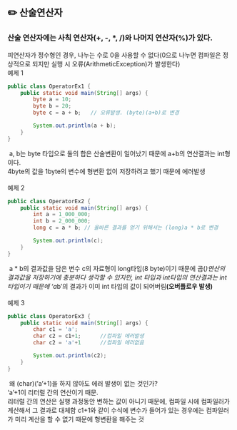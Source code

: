 <h2>✏️ 산술연산자 </h2>
<h3>산술 연산자에는 사칙 연산자(+, -, *, /)와 나머지 연산자(%)가 있다. </h3>
피연산자가 정수형인 경우, 나누는 수로 0을 사용할 수 없다(0으로 나누면 컴파일은 정상적으로 되지만 실행 시 오류(ArithmeticException)가 발생한다) <br/>
예제 1

```java
public class OperatorEx1 {
    public static void main(String[] args) {
        byte a = 10;
        byte b = 20;
        byte c = a + b;   // 오류발생. (byte)(a+b)로 변경

        System.out.println(a + b);
    }
}
```
​
a, b는 byte 타입으로 둘의 합은 산술변환이 일어났기 때문에 a+b의 연산결과는 int형이다.</br>
4byte의 값을 1byte의 변수에 형변환 없이 저장하려고 했기 때문에 에러발생 <br/><br/>
예제 2

```java
public class OperatorEx2 {
    public static void main(String[] args) {
        int a = 1_000_000;
        int b = 2_000_000;
        long c = a * b; // 올바른 결과를 얻기 위해서는 (long)a * b로 변경

        System.out.println(c);
    }
}
```
​
a * b의 결과값을 담은 변수 c의 자료형이 long타입(8 byte)이기 때문에 곱(*)연산의 결과값을 저장하기에 충분하다 생각할 수 있지만, int 타입과 int타입의 연산결과는 int타입이기 때문에 ‘a*b’의 결과가 이미 int 타입의 값이 되어버림<b>(오버플로우 발생)</b><br/><br/>
예제 3 <br/>
```java
public class OperatorEx3 {
    public static void main(String[] args) {
        char c1 = 'a';
        char c2 = c1+1;      //컴파일 에러발생
        char c2 = 'a'+1      //컴파일 에러없음

        System.out.println(c2);
    }
}
```
​
왜 (char)(’a’+1)을 하지 않아도 에러 발생이 없는 것인가? <br/>
‘a’+1이 리터럴 간의 연산이기 때문.<br/>
리터럴 간의 연산은 실행 과정동안 변하는 값이 아니기 때문에, 컴파일 시에 컴파일러가 계산해서 그 결과로 대체함
c1+1와 같이 수식에 변수가 들어가 있는 경우에는 컴파일러가 미리 계산을 할 수 없기 때문에 형변환을 해주는 것
